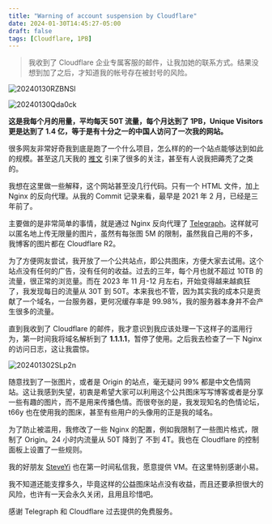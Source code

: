 ```yaml
---
title: "Warning of account suspension by Cloudflare"
date: 2024-01-30T14:45:27-05:00
draft: false
tags: [Cloudflare, 1PB]
---
```


> 我收到了 Cloudflare 企业专属客服的邮件，让我加她的联系方式。结果没想到加了之后，才知道我的帐号存在被封号的风险。

![20240130RZBNSl](https://r2.qwq.mx/blog/20240130RZBNSl.png)

![20240130Qda0ck](https://r2.qwq.mx/blog/20240130Qda0ck.png)

**这是我每个月的用量，平均每天 50T 流量，每个月达到了 1PB，Unique Visitors 更是达到了 1.4 亿，等于是有十分之一的中国人访问了一次我的网站。**

很多网友非常好奇我到底是跑了一个什么项目，怎么样的的一个站点能够达到如此的规模。甚至这几天我的 [推文](https://x.com/m1ssuo/status/1751810633786331166) 引来了很多的关注，甚至有人说我把薅秃了之类的。

我想在这里做一些解释，这个网站甚至没几行代码。只有一个 HTML 文件，加上 Nginx 的反向代理。从我的 Commit 记录来看，最早是 2021 年 2 月，已经是三年前了。

主要做的是非常简单的事情，就是通过 Nginx 反向代理了 [Telegraph](https://telegra.ph)。这样就可以匿名地上传无限量的图片，虽然有每张图 5M 的限制，虽然我自己用的不多，我博客的图片都在 Cloudflare R2。

为了方便网友尝试，我开放了一个公共站点，即公共图床，方便大家去试用。这个站点没有任何的广告，没有任何的收益。过去的三年，每个月也就不超过 10TB 的流量，很正常的浏览量。而在 2023 年 11 月-12 月左右，开始变得越来越疯狂了，我发现每日的流量从 30T 到 50T。本来我也不管，因为其实我的成本只是贡献了一个域名，一台服务器，更何况缓存率是 99.98%，我的服务器本身并不会产生很多的流量。

直到我收到了 Cloudflare 的邮件，我才意识到我应该处理一下这样子的滥用行为，第一时间我将域名解析到了 **1.1.1.1**，暂停了使用。之后我去检查了一下 Nginx 的访问日志，这让我震惊。

![202401302SLp2n](https://r2.qwq.mx/blog/202401302SLp2n.png)

随意找到了一张图片，或者是 Origin 的站点，毫无疑问 99% 都是中文色情网站。这让我感到失望，初衷是希望大家可以利用这个公共图床写写博客或者是分享一些有趣的图片，而不是用来传播色情。而很夸张的是，我发现知名的色情论坛，t66y 也在使用我的图床，甚至有些用户的头像用的正是我的域名。

为了防止被滥用，我修改了一些 Nginx 的配置，例如我限制了一些图片格式，限制了 Origin。24 小时内流量从 50T 降到了 不到 4T。我也在 Cloudflare 的控制面板上设置了一些规则。

我的好朋友 [SteveYi](https://twitter.com/steveyiyo) 也在第一时间私信我，愿意提供 VM。在这里特别感谢小易。

我不知道还能支撑多久，毕竟这样的公益图床站点没有收益，而且还要承担很大的风险，也许有一天会永久关闭，且用且珍惜吧。

感谢 Telegraph 和 Cloudflare 过去提供的免费服务。